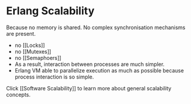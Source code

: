 # Erlang Scalability
Because no memory is shared. No complex synchronisation mechanisms are present.
- no [[Locks]]
- no [[Mutexes]]
- no [[Semaphoers]]
- As a result, interaction between processes are much simpler.
- Erlang VM able to parallelize execution as much as possible because process interaction is so simple.


Click [[Software Scalability]] to learn more about general scalability concepts.